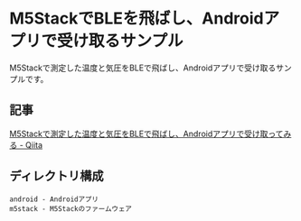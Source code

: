 M5StackでBLEを飛ばし、Androidアプリで受け取るサンプル
==

M5Stackで測定した温度と気圧をBLEで飛ばし、Androidアプリで受け取るサンプルです。

記事
--

[M5Stackで測定した温度と気圧をBLEで飛ばし、Androidアプリで受け取ってみる - Qiita](https://qiita.com/hirano/items/d784b7db38d9b31efb6f)

ディレクトリ構成
--

```plane
android - Androidアプリ
m5stack - M5Stackのファームウェア
```
